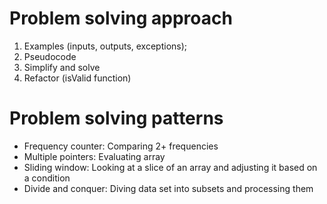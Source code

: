 # Problem solving approach

1. Examples (inputs, outputs, exceptions);
2. Pseudocode
3. Simplify and solve
4. Refactor (isValid function)

# Problem solving patterns

- Frequency counter: Comparing 2+ frequencies
- Multiple pointers: Evaluating array
- Sliding window: Looking at a slice of an array and adjusting it based on a condition
- Divide and conquer: Diving data set into subsets and processing them
